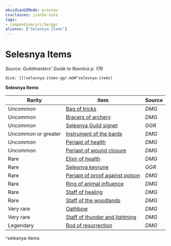```yaml
---
obsidianUIMode: preview
cssclasses: json5e-note
tags:
- compendium/src/5e/ggr
aliases: ["Selesnya Items"]
---
```

# Selesnya Items
*Source: Guildmasters' Guide to Ravnica p. 176* 

`dice: [](selesnya-items-ggr.md#^selesnya-items)`

**Selesnya Items**

| Rarity | Item | Source |
|--------|------|--------|
| Uncommon | [Bag of tricks](/compendium/items/bag-of-tricks.md) | *DMG* |
| Uncommon | [Bracers of archery](/compendium/items/bracers-of-archery.md) | *DMG* |
| Uncommon | [Selesnya Guild signet](/compendium/items/selesnya-guild-signet-ggr.md) | *GGR* |
| Uncommon or greater | [Instrument of the bards](/compendium/items/instrument-of-the-bards.md) | *DMG* |
| Uncommon | [Periapt of health](/compendium/items/periapt-of-health.md) | *DMG* |
| Uncommon | [Periapt of wound closure](/compendium/items/periapt-of-wound-closure.md) | *DMG* |
| Rare | [Elixir of health](/compendium/items/elixir-of-health.md) | *DMG* |
| Rare | [Selesnya keyrune](/compendium/items/selesnya-keyrune-ggr.md) | *GGR* |
| Rare | [Periapt of proof against poison](/compendium/items/periapt-of-proof-against-poison.md) | *DMG* |
| Rare | [Ring of animal influence](/compendium/items/ring-of-animal-influence.md) | *DMG* |
| Rare | [Staff of healing](/compendium/items/staff-of-healing.md) | *DMG* |
| Rare | [Staff of the woodlands](/compendium/items/staff-of-the-woodlands.md) | *DMG* |
| Very rare | [Oathbow](/compendium/items/oathbow.md) | *DMG* |
| Very rare | [Staff of thunder and lightning](/compendium/items/staff-of-thunder-and-lightning.md) | *DMG* |
| Legendary | [Rod of resurrection](/compendium/items/rod-of-resurrection.md) | *DMG* |
^selesnya-items